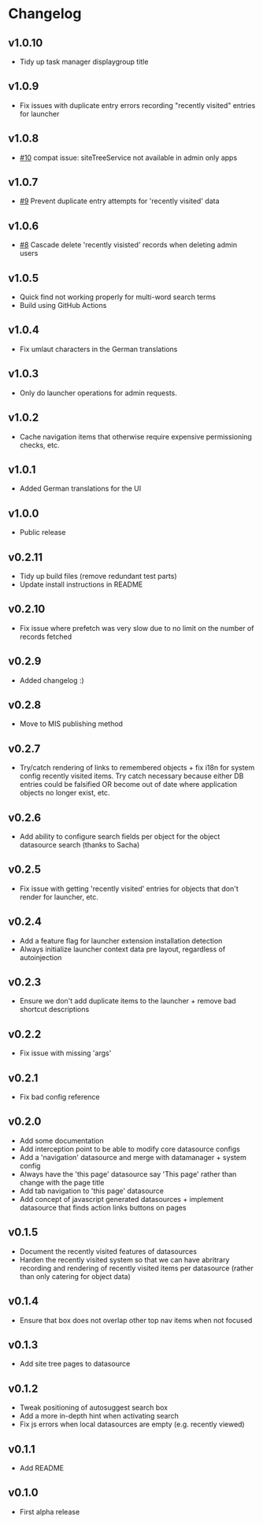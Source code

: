 # Changelog

## v1.0.10

* Tidy up task manager displaygroup title

## v1.0.9

* Fix issues with duplicate entry errors recording "recently visited" entries for launcher

## v1.0.8

* [#10](https://github.com/pixl8/preside-ext-launcher/issues/10) compat issue: siteTreeService not available in admin only apps

## v1.0.7

* [#9](https://github.com/pixl8/preside-ext-launcher/issues/9) Prevent duplicate entry attempts for 'recently visited' data

## v1.0.6

* [#8](https://github.com/pixl8/preside-ext-launcher/issues/8) Cascade delete 'recently visisted' records when deleting admin users

## v1.0.5

* Quick find not working properly for multi-word search terms
* Build using GitHub Actions

## v1.0.4

* Fix umlaut characters in the German translations

## v1.0.3

* Only do launcher operations for admin requests.

## v1.0.2

* Cache navigation items that otherwise require expensive permissioning checks, etc.

## v1.0.1

* Added German translations for the UI

## v1.0.0

* Public release

## v0.2.11

* Tidy up build files (remove redundant test parts)
* Update install instructions in README

## v0.2.10

* Fix issue where prefetch was very slow due to no limit on the number of records fetched

## v0.2.9

* Added changelog :)

## v0.2.8

* Move to MIS publishing method

## v0.2.7

* Try/catch rendering of links to remembered objects + fix i18n for system config recently visited items. Try catch necessary because either DB entries could be falsified OR become out of date where application objects no longer exist, etc.

## v0.2.6

* Add ability to configure search fields per object for the object datasource search (thanks to Sacha)

## v0.2.5

* Fix issue with getting 'recently visited' entries for objects that don't render for launcher, etc.

## v0.2.4

* Add a feature flag for launcher extension installation detection
* Always initialize launcher context data pre layout, regardless of autoinjection

## v0.2.3

* Ensure we don't add duplicate items to the launcher + remove bad shortcut descriptions

## v0.2.2

* Fix issue with missing 'args'

## v0.2.1

* Fix bad config reference

## v0.2.0

* Add some documentation
* Add interception point to be able to modify core datasource configs
* Add a 'navigation' datasource and merge with datamanager + system config
* Always have the 'this page' datasource say 'This page' rather than change with the page title
* Add tab navigation to 'this page' datasource
* Add concept of javascript generated datasources + implement datasource that finds action links buttons on pages

## v0.1.5

* Document the recently visited features of datasources
* Harden the recently visited system so that we can have abritrary recording and rendering of recently visited items per datasource (rather than only catering for object data)

## v0.1.4

* Ensure that box does not overlap other top nav items when not focused

## v0.1.3

* Add site tree pages to datasource

## v0.1.2

* Tweak positioning of autosuggest search box
* Add a more in-depth hint when activating search
* Fix js errors when local datasources are empty (e.g. recently viewed)

## v0.1.1

* Add README

## v0.1.0

* First alpha release
